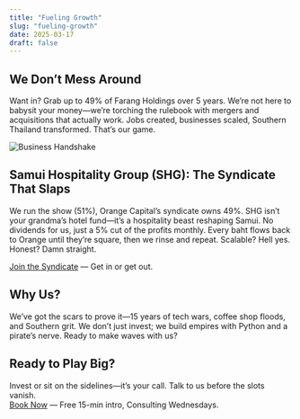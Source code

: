 ```yaml
---
title: "Fueling Growth"
slug: "fueling-growth"
date: 2025-03-17
draft: false
---
```


## We Don’t Mess Around

Want in? Grab up to 49% of Farang Holdings over 5 years. We’re not here to babysit your money—we’re torching the rulebook with mergers and acquisitions that actually work. Jobs created, businesses scaled, Southern Thailand transformed. That’s our game.

![Business Handshake](/img/business-handshake.jpg)

## Samui Hospitality Group (SHG): The Syndicate That Slaps

We run the show (51%), Orange Capital’s syndicate owns 49%. SHG isn’t your grandma’s hotel fund—it’s a hospitality beast reshaping Samui. No dividends for us, just a 5% cut of the profits monthly. Every baht flows back to Orange until they’re square, then we rinse and repeat. Scalable? Hell yes. Honest? Damn straight.

[Join the Syndicate](https://orange.capital/syndicate/shg) — Get in or get out.

## Why Us?

We’ve got the scars to prove it—15 years of tech wars, coffee shop floods, and Southern grit. We don’t just invest; we build empires with Python and a pirate’s nerve. Ready to make waves with us?

## Ready to Play Big?

Invest or sit on the sidelines—it’s your call. Talk to us before the slots vanish.  
[Book Now](https://tidycal.com/titaniummonk/consulting-wednesdays) — Free 15-min intro, Consulting Wednesdays.
